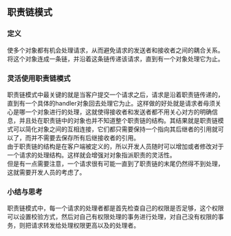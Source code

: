 ## 职责链模式  

### 定义  
使多个对象都有机会处理请求，从而避免请求的发送者和接收者之间的耦合关系。将这个对象连成一条链，并沿着这条链传递该请求，直到有一个对象处理它为止。

### 灵活使用职责链模式  
职责链模式中最关键的就是当客户提交一个请求之后，请求是沿着职责链传递的，直到有一个具体的handler对象回去处理它为止。这样做的好处就是请求者毋须关心是哪一个对象进行的处理，这就使得接收者和发送者都不用关心对方的明确信息，并且处在职责链中的对象也并不知道整个职责链的结构。其结果就是职责链模式可以简化对象之间的互相连接，它们都只需要保持一个指向其后继者的引用就可以了，而并不需要去保存所有后继接收者的引用。  
由于职责链的结构是在客户端被定义的，所以开发人员随时可以增加或者修改对于一个请求的处理结构。这样就会增强对对象指派职责的灵活性。  
但是有一点需要注意，一个请求很有可能一直到了职责链的末尾仍然得不到处理，这就需要开发人员的考虑了。  
### 小结与思考  
职责链模式中，每一个请求的处理者都是首先检查自己的权限是否足够，这个权限可以设置校验方式，然后对自己有权限处理的事务进行处理，对自己没有权限的事务，则把请求转发给处理权限更高以及的处理者。


